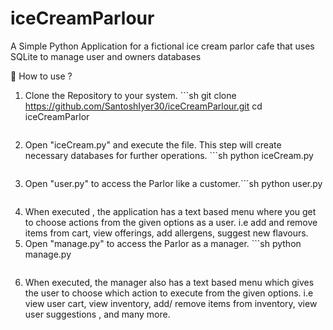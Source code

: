 # iceCreamParlour
A Simple Python Application for a fictional ice cream parlor cafe that uses SQLite to manage user and owners databases

🚀 How to use ?

1. Clone the Repository to your system.  ```sh
    git clone https://github.com/SantoshIyer30/iceCreamParlour.git
    cd iceCreamParlor
    ```
2. Open "iceCream.py" and execute the file. This step will create necessary databases for further operations. ```sh
    python iceCream.py
    ```
3. Open "user.py" to access the Parlor like a customer.```sh
    python user.py
    ```
4. When executed , the application has a text based menu where you get to choose actions from the given options as a user. i.e add and remove items from cart, view offerings, add allergens, suggest new flavours.
5. Open "manage.py" to access the Parlor as a manager. ```sh
    python manage.py
    ```
6. When executed, the manager also has a text based menu which gives the user to choose which action to execute from the given options. i.e view user cart, view inventory, add/ remove items from inventory, view user suggestions , and many more.
